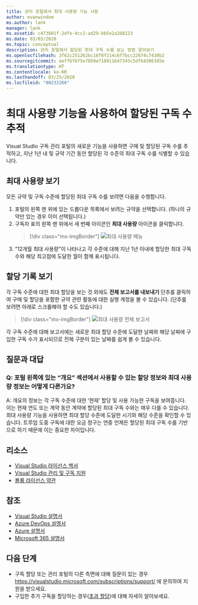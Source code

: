 ```yaml
---
title: 관리 포털에서 최대 사용량 기능 사용
author: evanwindom
ms.author: lank
manager: lank
ms.assetid: c473b01f-2dfe-4cc2-ad29-bb5e2a268123
ms.date: 03/03/2020
ms.topic: conceptual
description: 관리 포털에서 할당된 최대 구독 수를 보는 방법 알아보기
ms.openlocfilehash: 3f62c251262bc16f8f214c6f7bcc22674c7430b2
ms.sourcegitcommit: eeff6f675e7850e718911647343c5df642063d5e
ms.translationtype: HT
ms.contentlocale: ko-KR
ms.lasthandoff: 03/25/2020
ms.locfileid: "80232266"
---
```

# <a name="use-the-maximum-usage-feature-to-track-the-number-of-assigned-subscriptions"></a>최대 사용량 기능을 사용하여 할당된 구독 수 추적
Visual Studio 구독 관리 포털의 새로운 기능을 사용하면 구매 및 할당된 구독 수를 추적하고, 지난 1년 내 및 규약 기간 동안 할당된 각 수준의 최대 구독 수를 식별할 수 있습니다. 

## <a name="view-your-maximum-usage"></a>최대 사용량 보기
모든 규약 및 구독 수준에 할당된 최대 구독 수를 보려면 다음을 수행합니다.
1. 포털의 왼쪽 맨 위에 있는 드롭다운 목록에서 보려는 규약을 선택합니다. (하나의 규약만 있는 경우 이미 선택됩니다.)
2. 구독자 표의 왼쪽 맨 위에서 세 번째 아이콘인 **최대 사용량** 아이콘을 클릭합니다.  
    > [!div class="mx-imgBorder"]
    > ![최대 사용량 메뉴](_img/maximum-usage/maximum-usage-menu.png)
3. “12개월 최대 사용량”이 나타나고 각 수준에 대해 지난 1년 이내에 할당한 최대 구독 수와 해당 최고점에 도달한 월이 함께 표시됩니다.    

## <a name="view-your-assignment-history"></a>할당 기록 보기
각 구독 수준에 대한 최대 할당을 보는 것 외에도 **전체 보고서를 내보내기** 단추를 클릭하여 구매 및 할당을 포함한 규약 관련 활동에 대한 실행 계정을 볼 수 있습니다.  (단추를 보려면 아래로 스크롤해야 할 수도 있습니다.)  

> [!div class="mx-imgBorder"]
> ![최대 사용량 전체 보고서](_img/maximum-usage/maximum-usage-full-report.png)

각 구독 수준에 대해 보고서에는 새로운 최대 할당 수준에 도달한 날짜와 해당 날짜에 구입한 구독 수가 표시되므로 전체 구분이 있는 날짜를 쉽게 볼 수 있습니다.  

## <a name="frequently-asked-questions"></a>질문과 대답
### <a name="q-how-is-the-information-in-the-maximum-usage-different-from-the-assignment-information-available-in-the-overview-section-on-the-left-side-of-the-portal"></a>Q: 포털 왼쪽에 있는 “개요” 섹션에서 사용할 수 있는 할당 정보와 최대 사용량 정보는 어떻게 다른가요?
A:  개요의 정보는 각 구독 수준에 대한 ‘현재’ 할당 및 사용 가능한 구독을 보여줍니다.   이는 현재 연도 또는 계약 동안 계약에 할당된 최대 구독 수와는 매우 다를 수 있습니다.  최대 사용량 기능을 사용하면 최대 할당 수준에 도달한 시기와 해당 수준을 확인할 수 있습니다.  트루업 도중 구독에 대한 요금 청구는 연중 언제든 할당된 최대 구독 수를 기반으로 하기 때문에 이는 중요한 차이입니다. 

## <a name="resources"></a>리소스
- [Visual Studio 라이선스 백서](https://visualstudio.microsoft.com/wp-content/uploads/2019/06/Visual-Studio-Licensing-Whitepaper-May-2019.pdf)
- [Visual Studio 관리 및 구독 지원](https://visualstudio.microsoft.com/support/support-overview-vs)
- [볼륨 라이선스 약관](https://www.microsoft.com/licensing/product-licensing/products.aspx)

## <a name="see-also"></a>참조
- [Visual Studio 설명서](https://docs.microsoft.com/visualstudio/)
- [Azure DevOps 설명서](https://docs.microsoft.com/azure/devops/)
- [Azure 설명서](https://docs.microsoft.com/azure/)
- [Microsoft 365 설명서](https://docs.microsoft.com/microsoft-365/)

## <a name="next-steps"></a>다음 단계
- 구독 할당 또는 관리 포털의 다른 측면에 대해 질문이 있는 경우 https://visualstudio.microsoft.com/subscriptions/support/ 에 문의하여 지원을 받으세요. 
- 구입한 추가 구독을 할당하는 경우([초과 할당](handle-overclaimed-license.md))에 대해 자세히 알아보세요.

